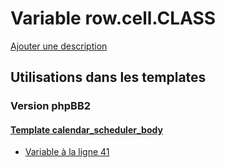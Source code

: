 # Variable row.cell.CLASS
[Ajouter une description](https://fa-tvars.appspot.com/var/row.cell.CLASS)

## Utilisations dans les templates

### Version phpBB2

#### [Template calendar_scheduler_body](subsilver/calendar_scheduler_body.md)
* [Variable &agrave; la ligne 41](../subsilver/calendar_scheduler_body.tpl#L41)